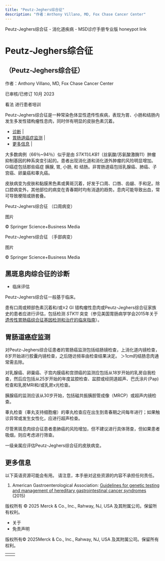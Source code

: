 ```yaml
---
title: "Peutz-Jeghers综合征"
description: "作者：Anthony Villano, MD, Fox Chase Cancer Center"
---
```


﻿Peutz-Jeghers综合征 - 消化道疾病 - MSD诊疗手册专业版 honeypot link

# Peutz-Jeghers综合征

## （Peutz-Jeghers综合征）

作者：Anthony Villano, MD, Fox Chase Cancer Center

已审核/已修订 10月 2023

看法 进行患者培训

Peutz-Jeghers综合征是一种常染色体显性遗传性疾病，表现为胃、小肠和结肠内发生多发性错构瘤性息肉，同时伴有明显的皮肤色素沉着。

- [诊断](#诊断_v84919335_zh) \|
- [胃肠道癌症监测](#胃肠道癌症监测_v84919345_zh) \|
- [更多信息](#更多信息_v36189827_zh) \|

大多数病例（66％~94％）似乎是由 _STK11/LKB1_（丝氨酸/苏氨酸激酶11）肿瘤抑制基因的种系突变引起的。患者出现消化道和消化道外肿瘤的风险明显增加。GI癌症包括那些癌症 胰腺, 胃, 小肠, 和 结肠。非胃肠道癌包括乳腺癌、肺癌、子宫癌、卵巢癌和睾丸癌。

皮肤病变为皮肤和黏膜黑色素或黄斑沉着，好发于口周、口唇、齿龈、手和足。除口腔病变外，其他部位的病变在青春期时均有消退的趋势。息肉可能导致出血，常可导致梗阻或肠套叠。

Peutz-Jeghers综合征 （口周病变）



图片

© Springer Science+Business Media

Peutz-Jeghers综合征 （手部病变）



图片

© Springer Science+Business Media

## 黑斑息肉综合征的诊断

- 临床评估


Peutz-Jeghers综合征一般基于临床。

患有口周或颊部色素沉着和/或≥2 GI 错构瘤性息肉或Peutz-Jeghers综合征家族史的患者应进行评估，包括检测 _STK11_ 突变（参见美国胃肠病学学会2015年关于 [遗传性胃肠癌综合征基因检测和治疗的临床指南](https://www.ncbi.nlm.nih.gov/pmc/articles/PMC4695986/)）。

## 胃肠道癌症监测

对Peutz-Jeghers综合征患者的胃肠癌监测包括结肠镜检查，上消化道内镜检查，8岁开始进行胶囊内镜检查，之后随访频率由检查结果决定。 ＞1cm的结肠息肉通常需去除。

对乳腺癌、卵巢癌、子宫内膜癌和宫颈癌的监测应包括从18岁开始的乳房自我检查，然后应包括从25岁开始的年度盆腔检查、盆腔或经阴道超声、巴氏涂片(Pap)检查和乳房MRI和/或乳房x光检查。

胰腺癌的监测应该从30岁开始，包括磁共振胰胆管成像（MRCP）或超声内镜检查。

睾丸检查（睾丸支持细胞瘤）的睾丸检查应在出生到青春期之间每年进行；如果触诊异常或发生女性化，应进行超声检查。

尽管黑斑息肉综合征患者患肺癌的风险增加，但不建议进行具体筛查，但如果患者吸烟，则应考虑进行筛查。

一级亲属应评估Peutz-Jeghers综合征的皮肤病变。

## 更多信息

以下英语资源可能会有用。 请注意，本手册对这些资源的内容不承担任何责任。

1. American Gastroenterological Association: [Guidelines for genetic testing and management of hereditary gastrointestinal cancer syndromes](https://www.ncbi.nlm.nih.gov/pmc/articles/PMC4695986/) (2015)




版权所有 © 2025
Merck & Co., Inc., Rahway, NJ, USA 及其附属公司。保留所有权利。

- 关于
- 免责声明

版权所有© 2025Merck & Co., Inc., Rahway, NJ, USA 及其附属公司。保留所有权利。

|     |     |
| --- | --- |
|  |  |